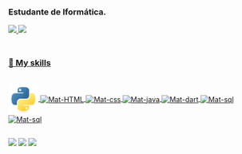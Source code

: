### Estudante de Iformática.

<div>
  <a href="https://github.com/matheuseqc">
  <img height="160em" src="https://github-readme-stats.vercel.app/api?username=matheuseqc&show_icons=false&theme=tokyonight&include_all_commits=true&count_private=true"/> 
 <img height="160em" src="https://github-readme-stats.vercel.app/api/top-langs/?username=matheuseqc&layout=compact&langs_count=7&theme=tokyonight"/>
 
   
</div>
  
  <div style="display: inline_block"><br>

</svg>
  
  
##
  
  
</div>

### 🌇 My skills
<div style="display: inline_block"><br>
  <img align="center" alt="Mat-Python" height="60" width="60" src="https://raw.githubusercontent.com/devicons/devicon/master/icons/python/python-original.svg">
  <img align="center" alt="Mat-HTML" height="60" width="60" src="https://cdn.jsdelivr.net/gh/devicons/devicon/icons/html5/html5-original.svg">
  <img align="center" alt="Mat-css" height="60" width="60" src="https://cdn.jsdelivr.net/gh/devicons/devicon/icons/css3/css3-original.svg">
  <img align="center" alt="Mat-java" height="60" width="60" src="https://cdn.jsdelivr.net/gh/devicons/devicon/icons/java/java-original.svg">
  <img align="center" alt="Mat-dart" height="60" width="60" src="https://cdn.jsdelivr.net/gh/devicons/devicon/icons/flutter/flutter-original.svg">
  <img align="center" alt="Mat-sql" height="60" width="60" src="https://cdn.jsdelivr.net/gh/devicons/devicon/icons/mysql/mysql-original-wordmark.svg">
  <img align="center" alt="Mat-sql" height="60" width="60" src="https://cdn.jsdelivr.net/gh/devicons/devicon/icons/dart/dart-original.svg">
  
</div>
  
##
  
  
  <div> 
 <a href="" target="_blank"><img src="https://img.shields.io/badge/Discord-7289DA?style=for-the-badge&logo=discord&logoColor=white" target="_blank"></a> 
  <a href = "mailto:mms11@aluno.ifal.edu.br"><img src="https://img.shields.io/badge/-Gmail-%23333?style=for-the-badge&logo=gmail&logoColor=white" target="_blank"></a>
  <a href="https://www.linkedin.com/in/matheus-de-melo-santos-4a19a21a8/" target="_blank"><img src="https://img.shields.io/badge/-LinkedIn-%230077B5?style=for-the-badge&logo=linkedin&logoColor=white" target="_blank"></a> 
 
</div>

